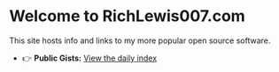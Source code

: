# Welcome to RichLewis007.com

This site hosts info and links to my more popular open source software.

- 👉 **Public Gists:** [View the daily index](/Public-Gists-from-Rich-Lewis/)
